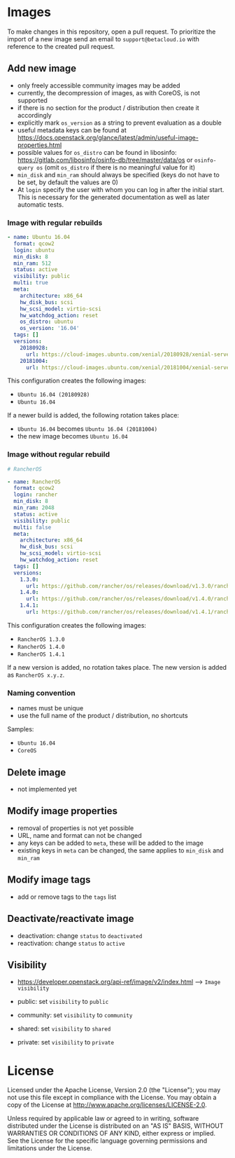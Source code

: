 # Images

To make changes in this repository, open a pull request. To prioritize the import of a new image send an email to
`support@betacloud.io` with reference to the created pull request.

## Add new image

* only freely accessible community images may be added
* currently, the decompression of images, as with CoreOS, is not supported
* if there is no section for the product / distribution then create it accordingly
* explicitly mark `os_version` as a string to prevent evaluation as a double
* useful metadata keys can be found at https://docs.openstack.org/glance/latest/admin/useful-image-properties.html
* possible values for `os_distro` can be found in libosinfo: https://gitlab.com/libosinfo/osinfo-db/tree/master/data/os or `osinfo-query os` (omit `os_distro` if there is no meaningful value for it)
* `min_disk` and `min_ram` should always be specified (keys do not have to be set, by default the values are 0)
* At `login` specify the user with whom you can log in after the initial start. This is necessary for the generated documentation as well as later automatic tests.

### Image with regular rebuilds

```yaml
- name: Ubuntu 16.04
  format: qcow2
  login: ubuntu
  min_disk: 8
  min_ram: 512
  status: active
  visibility: public
  multi: true
  meta:
    architecture: x86_64
    hw_disk_bus: scsi
    hw_scsi_model: virtio-scsi
    hw_watchdog_action: reset
    os_distro: ubuntu
    os_version: '16.04'
  tags: []
  versions:
    20180928:
      url: https://cloud-images.ubuntu.com/xenial/20180928/xenial-server-cloudimg-amd64-disk1.img
    20181004:
      url: https://cloud-images.ubuntu.com/xenial/20181004/xenial-server-cloudimg-amd64-disk1.img
```

This configuration creates the following images:

* ``Ubuntu 16.04 (20180928)``
* ``Ubuntu 16.04``

If a newer build is added, the following rotation takes place:

* ``Ubuntu 16.04`` becomes ``Ubuntu 16.04 (20181004)``
* the new image becomes ``Ubuntu 16.04``

### Image without regular rebuild

```yaml
# RancherOS

- name: RancherOS
  format: qcow2
  login: rancher
  min_disk: 8
  min_ram: 2048
  status: active
  visibility: public
  multi: false
  meta:
    architecture: x86_64
    hw_disk_bus: scsi
    hw_scsi_model: virtio-scsi
    hw_watchdog_action: reset
  tags: []
  versions:
    1.3.0:
      url: https://github.com/rancher/os/releases/download/v1.3.0/rancheros-openstack.img
    1.4.0:
      url: https://github.com/rancher/os/releases/download/v1.4.0/rancheros-openstack.img
    1.4.1:
      url: https://github.com/rancher/os/releases/download/v1.4.1/rancheros-openstack.img
```

This configuration creates the following images:

* ``RancherOS 1.3.0``
* ``RancherOS 1.4.0``
* ``RancherOS 1.4.1``

If a new version is added, no rotation takes place. The new version is added as ``RancherOS x.y.z``.

### Naming convention

* names must be unique
* use the full name of the product / distribution, no shortcuts

Samples:

* `Ubuntu 16.04`
* `CoreOS`

## Delete image

* not implemented yet

## Modify image properties

* removal of properties is not yet possible
* URL, name and format can not be changed
* any keys can be added to `meta`, these will be added to the image
* existing keys in `meta` can be changed, the same applies to `min_disk` and `min_ram`

## Modify image tags

* add or remove tags to the ``tags`` list

## Deactivate/reactivate image

* deactivation: change `status` to `deactivated`
* reactivation: change `status` to `active`

## Visibility

* https://developer.openstack.org/api-ref/image/v2/index.html --> `Image visibility`

* public: set `visibility` to `public`
* community: set `visibility` to `community`
* shared: set `visibility` to `shared`
* private: set `visibility` to `private`

# License

Licensed under the Apache License, Version 2.0 (the "License");
you may not use this file except in compliance with the License.
You may obtain a copy of the License at http://www.apache.org/licenses/LICENSE-2.0.

Unless required by applicable law or agreed to in writing, software
distributed under the License is distributed on an "AS IS" BASIS,
WITHOUT WARRANTIES OR CONDITIONS OF ANY KIND, either express or implied.
See the License for the specific language governing permissions and
limitations under the License.
